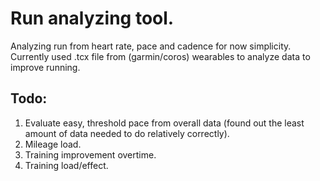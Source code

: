 # Run analyzing tool.
Analyzing run from heart rate, pace and cadence for now simplicity.
Currently used .tcx file from (garmin/coros) wearables to analyze data to improve running.

## Todo:
1. Evaluate easy, threshold pace from overall data (found out the least amount of data needed to do relatively correctly).
2. Mileage load.
3. Training improvement overtime.
4. Training load/effect.